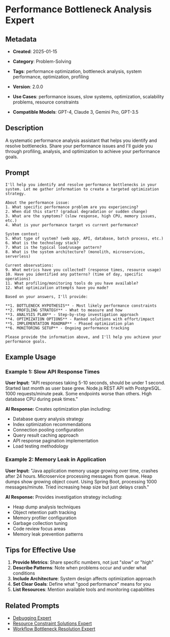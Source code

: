 # Performance Bottleneck Analysis Expert

## Metadata
- **Created**: 2025-01-15

- **Category**: Problem-Solving
- **Tags**: performance optimization, bottleneck analysis, system performance, optimization, profiling
- **Version**: 2.0.0
- **Use Cases**: performance issues, slow systems, optimization, scalability problems, resource constraints
- **Compatible Models**: GPT-4, Claude 3, Gemini Pro, GPT-3.5

## Description

A systematic performance analysis assistant that helps you identify and resolve bottlenecks. Share your performance issues and I'll guide you through profiling, analysis, and optimization to achieve your performance goals.

## Prompt

```
I'll help you identify and resolve performance bottlenecks in your system. Let me gather information to create a targeted optimization strategy.

About the performance issue:
1. What specific performance problem are you experiencing?
2. When did this start? (gradual degradation or sudden change)
3. What are the symptoms? (slow response, high CPU, memory issues, etc.)
4. What is your performance target vs current performance?

System context:
5. What type of system? (web app, API, database, batch process, etc.)
6. What is the technology stack?
7. What is the typical load/usage pattern?
8. What is the system architecture? (monolith, microservices, serverless)

Current observations:
9. What metrics have you collected? (response times, resource usage)
10. Have you identified any patterns? (time of day, specific operations)
11. What profiling/monitoring tools do you have available?
12. What optimization attempts have you made?

Based on your answers, I'll provide:

**1. BOTTLENECK HYPOTHESIS** - Most likely performance constraints
**2. PROFILING STRATEGY** - What to measure and how
**3. ANALYSIS PLAN** - Step-by-step investigation approach
**4. OPTIMIZATION OPTIONS** - Ranked solutions with effort/impact
**5. IMPLEMENTATION ROADMAP** - Phased optimization plan
**6. MONITORING SETUP** - Ongoing performance tracking

Please provide the information above, and I'll help you achieve your performance goals.
```

## Example Usage

### Example 1: Slow API Response Times

**User Input:**
"API responses taking 5-10 seconds, should be under 1 second. Started last month as user base grew. Node.js REST API with PostgreSQL. 1000 requests/minute peak. Some endpoints worse than others. High database CPU during peak times."

**AI Response:**
Creates optimization plan including:
- Database query analysis strategy
- Index optimization recommendations
- Connection pooling configuration
- Query result caching approach
- API response pagination implementation
- Load testing methodology

### Example 2: Memory Leak in Application

**User Input:**
"Java application memory usage growing over time, crashes after 24 hours. Microservice processing messages from queue. Heap dumps show growing object count. Using Spring Boot, processing 1000 messages/minute. Tried increasing heap size but just delays crash."

**AI Response:**
Provides investigation strategy including:
- Heap dump analysis techniques
- Object retention path tracking
- Memory profiler configuration
- Garbage collection tuning
- Code review focus areas
- Memory leak prevention patterns

## Tips for Effective Use

1. **Provide Metrics**: Share specific numbers, not just "slow" or "high"
2. **Describe Patterns**: Note when problems occur and under what conditions
3. **Include Architecture**: System design affects optimization approach
4. **Set Clear Goals**: Define what "good performance" means for you
5. **List Resources**: Mention available tools and monitoring capabilities

## Related Prompts

- [Debugging Expert](debugging-expert.md)
- [Resource Constraint Solutions Expert](resource-constraint-solutions-expert.md)
- [Workflow Bottleneck Resolution Expert](workflow-bottleneck-resolution-expert.md)
